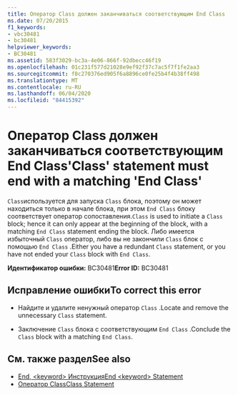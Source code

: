 ```yaml
---
title: Оператор Class должен заканчиваться соответствующим End Class
ms.date: 07/20/2015
f1_keywords:
- vbc30481
- bc30481
helpviewer_keywords:
- BC30481
ms.assetid: 583f3029-bc3a-4e06-866f-92dbecc46f19
ms.openlocfilehash: 01c231f577d21028e9ef92f37c7ac5f7f1fe2aa3
ms.sourcegitcommit: f8c270376ed905f6a8896ce0fe25b4f4b38ff498
ms.translationtype: MT
ms.contentlocale: ru-RU
ms.lasthandoff: 06/04/2020
ms.locfileid: "84415392"
---
```

# <a name="class-statement-must-end-with-a-matching-end-class"></a><span data-ttu-id="c66c2-102">Оператор Class должен заканчиваться соответствующим End Class</span><span class="sxs-lookup"><span data-stu-id="c66c2-102">'Class' statement must end with a matching 'End Class'</span></span>
<span data-ttu-id="c66c2-103">`Class`используется для запуска `Class` блока, поэтому он может находиться только в начале блока, при этом `End Class` блоку соответствует оператор сопоставления.</span><span class="sxs-lookup"><span data-stu-id="c66c2-103">`Class` is used to initiate a `Class` block; hence it can only appear at the beginning of the block, with a matching `End Class` statement ending the block.</span></span> <span data-ttu-id="c66c2-104">Либо имеется избыточный `Class` оператор, либо вы не закончили `Class` блок с помощью `End Class` .</span><span class="sxs-lookup"><span data-stu-id="c66c2-104">Either you have a redundant `Class` statement, or you have not ended your `Class` block with `End Class`.</span></span>  
  
 <span data-ttu-id="c66c2-105">**Идентификатор ошибки:** BC30481</span><span class="sxs-lookup"><span data-stu-id="c66c2-105">**Error ID:** BC30481</span></span>  
  
## <a name="to-correct-this-error"></a><span data-ttu-id="c66c2-106">Исправление ошибки</span><span class="sxs-lookup"><span data-stu-id="c66c2-106">To correct this error</span></span>  
  
- <span data-ttu-id="c66c2-107">Найдите и удалите ненужный оператор `Class` .</span><span class="sxs-lookup"><span data-stu-id="c66c2-107">Locate and remove the unnecessary `Class` statement.</span></span>  
  
- <span data-ttu-id="c66c2-108">Заключение `Class` блока с соответствующим `End Class` .</span><span class="sxs-lookup"><span data-stu-id="c66c2-108">Conclude the `Class` block with a matching `End Class`.</span></span>  
  
## <a name="see-also"></a><span data-ttu-id="c66c2-109">См. также раздел</span><span class="sxs-lookup"><span data-stu-id="c66c2-109">See also</span></span>

- [<span data-ttu-id="c66c2-110">End, \<keyword> Инструкция</span><span class="sxs-lookup"><span data-stu-id="c66c2-110">End \<keyword> Statement</span></span>](../statements/end-keyword-statement.md)
- [<span data-ttu-id="c66c2-111">Оператор Class</span><span class="sxs-lookup"><span data-stu-id="c66c2-111">Class Statement</span></span>](../statements/class-statement.md)
